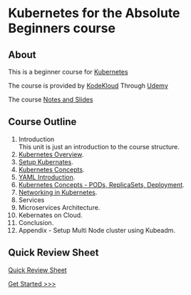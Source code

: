 # Kubernetes for the Absolute Beginners course
## About
This is a beginner course for [Kubernetes](https://kubernetes.io/)

The course is provided by [KodeKloud](https://kodekloud.com/) Through [Udemy](https://www.udemy.com/share/101to43@LrgBm-qi3BUXBuoMETpgf8B9kekfua1Ns_ofRpaJAdcZWsSEUBTRsCAc7eTgVqZQLw==/)

The course [Notes and Slides](/Kubernetes-For-Beginners-Mumshad_Mannambeth.pdf)

## Course Outline
1. Introduction  
    This unit is just an introduction to the course structure.
2. [Kubernetes Overview](./unit02-k8s-overview/README.md).
3. [Setup Kubernates](./unit03-setup-k8/README.md).
4. [Kubernetes Concepts](./unit04-k8s-concepts/README.md).
5. [YAML Introduction](./unit05-yaml-introduction/README.md).
6. [Kubernetes Concepts - PODs, ReplicaSets, Deployment](./unit06-k8s-concepts-pods-replicaSets-deployment/README.md).
7. [Networking in Kubernetes](./unit07-k8s-networking/README.md).
8. Services
9. Microservices Architecture.
10. Kebernates on Cloud.
11. Conclusion.
12. Appendix - Setup Multi Node cluster using Kubeadm.


## Quick Review Sheet
[Quick Review Sheet](./Review-Sheet.md)

[Get Started >>>](./unit02-k8s-overview/README.md)